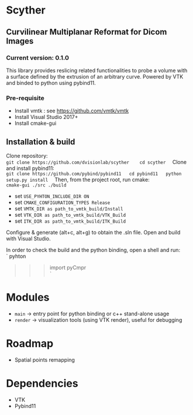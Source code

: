# Scyther
## Curvilinear Multiplanar Reformat for Dicom Images 
### Current version: 0.1.0

This library provides reslicing related functionalities to probe a volume with a surface defined by the extrusion of an arbitrary curve.
Powered by VTK and binded to python using pybind11. 

### Pre-requisite
- Install vmtk : see https://github.com/vmtk/vmtk
- Install Visual Studio 2017+
- Install cmake-gui

## Installation & build

Clone repository:  
`
git clone https://github.com/dvisionlab/scyther   
cd scyther  
`
Clone and install pybind11:  
`
git clone https://github.com/pybind/pybind11  
cd pybind11  
python setup.py install  
`
Then, from the project root, run cmake:  
`
cmake-gui ./src ./build  
`

- set `USE_PYHTON_INCLUDE_DIR ON`
- set `CMAKE_CONFIGURATION_TYPES Release`
- set `VMTK_DIR as path_to_vmtk_build/Install`
- set `VTK_DIR as path_to_vmtk_build/VTK_Build`
- set `ITK_DIR as path_to_vmtk_build/ITK_Build`

Configure & generate (alt+c, alt+g) to obtain the .sln file.
Open and build with Visual Studio.

In order to check the build and the python binding, open a shell and run:  
`
pyhton  
>>> import pyCmpr  
`

# Modules
- `main` -> entry point for python binding or c++ stand-alone usage
- `render` -> visualization tools (using VTK render), useful for debugging

# Roadmap
- Spatial points remapping

# Dependencies
- VTK
- Pybind11
